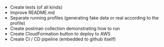- Create tests (of all kinds)
- Improve README.md
- Separate running profiles (generating fake data or real according to the profile)
- Create postman collection demonstrating how to run
- Create CloudFormation button to deploy to AWS
- Create CI / CD pipeline (embedded to github itself)